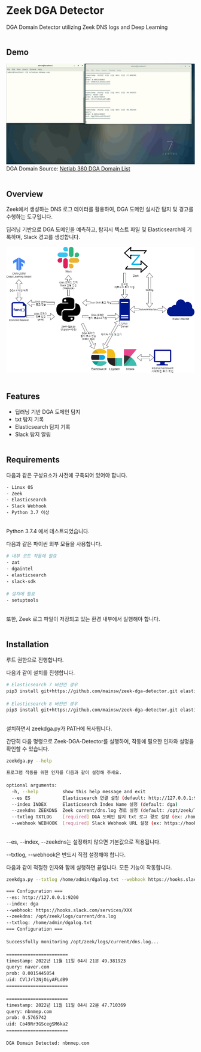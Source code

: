# Zeek DGA Detector
DGA Domain Detector utilizing Zeek DNS logs and Deep Learning
<br/><br/>

## Demo
![이미지 로드에 실패했습니다. 리포지토리에서 직접 확인해 주세요.](https://github.com/mainsw/Zeek-DGA-Detector/blob/main/img/detection-demo.gif?raw=true)
DGA Domain Source: [Netlab 360 DGA Domain List](https://data.netlab.360.com/feeds/dga/dga.txt)
<br/><br/>

## Overview
Zeek에서 생성하는 DNS 로그 데이터를 활용하여, DGA 도메인 실시간 탐지 및 경고를 수행하는 도구입니다.

딥러닝 기반으로 DGA 도메인을 예측하고, 탐지시 텍스트 파일 및 Elasticsearch에 기록하며, Slack 경고를 생성합니다.
<br/><br/>
![이미지 로드에 실패했습니다. 리포지토리에서 직접 확인해 주세요.](https://github.com/mainsw/Zeek-DGA-Detector/blob/main/img/zeek-dga-structure.png?raw=true)
<br/><br/>

## Features
- 딥러닝 기반 DGA 도메인 탐지
- txt 탐지 기록
- Elasticsearch 탐지 기록
- Slack 탐지 알림
<br/><br/>

## Requirements
다음과 같은 구성요소가 사전에 구축되어 있어야 합니다.

```sh
- Linux OS
- Zeek
- Elasticsearch
- Slack Webhook
- Python 3.7 이상
```

<br/>Python 3.7.4 에서 테스트되었습니다.

다음과 같은 파이썬 외부 모듈을 사용합니다.
```sh
# 내부 코드 작동에 필요
- zat
- dgaintel
- elasticsearch
- slack-sdk

# 설치에 필요
- setuptools
```

<br/>또한, Zeek 로그 파일이 저장되고 있는 환경 내부에서 실행해야 합니다.
<br/><br/>

## Installation
루트 권한으로 진행합니다.

다음과 같이 설치를 진행합니다.

```sh
# Elasticsearch 7 버전인 경우
pip3 install git+https://github.com/mainsw/zeek-dga-detector.git elasticsearch==7.0.0

# Elasticsearch 8 버전인 경우
pip3 install git+https://github.com/mainsw/zeek-dga-detector.git elasticsearch==8.0.0
```

<br/>설치하면서 zeekdga.py가 PATH에 복사됩니다.

간단히 다음 명령으로 Zeek-DGA-Detector를 실행하여, 작동에 필요한 인자와 설명을 확인할 수 있습니다.
```sh
zeekdga.py --help
```

```sh
프로그램 작동을 위한 인자를 다음과 같이 설정해 주세요.

optional arguments:
  -h, --help         show this help message and exit
  --es ES            Elasticsearch 연결 설정 (default: http://127.0.0.1:9200)
  --index INDEX      Elasticsearch Index Name 설정 (default: dga)
  --zeekdns ZEEKDNS  Zeek current/dns.log 경로 설정 (default: /opt/zeek/logs/current/dns.log)
  --txtlog TXTLOG    [required] DGA 도메인 탐지 txt 로그 경로 설정 (ex: /home/admin/dgalog.txt)
  --webhook WEBHOOK  [required] Slack Webhook URL 설정 (ex: https://hooks.slack.com/services/XXX)
```
<br/>--es, --index, --zeekdns는 설정하지 않으면 기본값으로 적용됩니다.

--txtlog, --webhook은 반드시 직접 설정해야 합니다.

다음과 같이 적절한 인자와 함께 실행하면 끝입니다. 모든 기능이 작동합니다.

```sh
zeekdga.py --txtlog /home/admin/dgalog.txt --webhook https://hooks.slack.com/services/XXX
```

```sh
=== Configuration ===
--es: http://127.0.0.1:9200
--index: dga
--webhook: https://hooks.slack.com/services/XXX
--zeekdns: /opt/zeek/logs/current/dns.log
--txtlog: /home/admin/dgalog.txt
=== Configuration ===

Successfully monitoring /opt/zeek/logs/current/dns.log...

=======================
timestamp: 2022년 11월 11일 04시 21분 49.381923
query: naver.com
prob: 0.0015445054
uid: CVlJrl2NjOiyAFLdB9
=======================

=======================
timestamp: 2022년 11월 11일 04시 22분 47.710369
query: nbnmep.com
prob: 0.5765742
uid: Co49Rr3GScegSM6ka2
=======================

DGA Domain Detected: nbnmep.com

```

